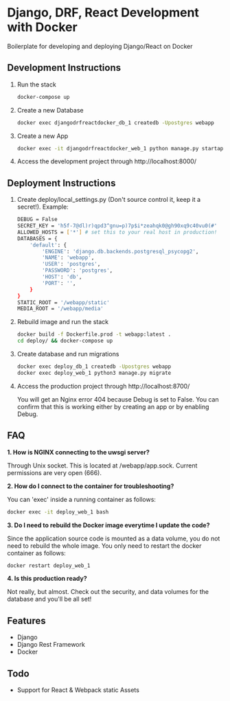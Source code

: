# Django, DRF, React Development with Docker

Boilerplate for developing and deploying Django/React on Docker

## Development Instructions

1. Run the stack

   ```sh
   docker-compose up
   ```
   

2. Create a new Database

   ```sh
   docker exec djangodrfreactdocker_db_1 createdb -Upostgres webapp
   ```
   

3. Create a new App

   ```sh
   docker exec -it djangodrfreactdocker_web_1 python manage.py startapp dummyApp
   ```
   

4. Access the development project through http://localhost:8000/


## Deployment Instructions

1. Create deploy/local_settings.py (Don't source control it, keep it a secret!). Example:

   ```sh
   DEBUG = False
   SECRET_KEY = 'h5f-7@dl)r)qpd3^gnu=p)7p$i*zeahqk0@gh90xq9c40vu0(#'
   ALLOWED_HOSTS = ['*'] # set this to your real host in production!
   DATABASES = {
       'default': {
           'ENGINE': 'django.db.backends.postgresql_psycopg2',
           'NAME': 'webapp',
           'USER': 'postgres',
           'PASSWORD': 'postgres',
           'HOST': 'db',
           'PORT': '',
       }
   }
   STATIC_ROOT = '/webapp/static'
   MEDIA_ROOT = '/webapp/media'
   ```
   

2. Rebuild image and run the stack

   ```sh
   docker build -f Dockerfile.prod -t webapp:latest .
   cd deploy/ && docker-compose up
   ```
   

3. Create database and run migrations

   ```sh
   docker exec deploy_db_1 createdb -Upostgres webapp
   docker exec deploy_web_1 python3 manage.py migrate
   ```
   

4. Access the production project through http://localhost:8700/

   You will get an Nginx error 404 because Debug is set to False. You can confirm that this is working either by creating an app or by enabling Debug.
   

## FAQ

**1. How is NGINX connecting to the uwsgi server?**

   Through Unix socket. This is located at /webapp/app.sock. Current permissions are very open (666).
   
   

**2. How do I connect to the container for troubleshooting?**

   You can 'exec' inside a running container as follows:
   ```sh
   docker exec -it deploy_web_1 bash
   ```
   
   

**3. Do I need to rebuild the Docker image everytime I update the code?**

   Since the application source code is mounted as a data volume, you do not need to rebuild the whole image. You only need to restart the docker container as follows:
   ```sh
   docker restart deploy_web_1
   ```
   
   

**4. Is this production ready?**

   Not really, but almost. Check out the security, and data volumes for the database and you'll be all set!
   
   

## Features
- Django
- Django Rest Framework
- Docker

## Todo
- Support for React & Webpack static Assets
